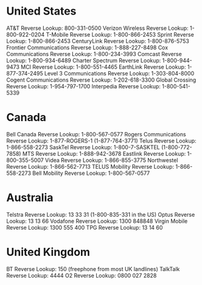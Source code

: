 # United States
AT&T Reverse Lookup: 800-331-0500
Verizon Wireless Reverse Lookup: 1-800-922-0204
T-Mobile Reverse Lookup: 1-800-866-2453
Sprint Reverse Lookup: 1-800-866-2453
CenturyLink Reverse Lookup: 1-800-876-5753
Frontier Communications Reverse Lookup: 1-888-227-8498
Cox Communications Reverse Lookup: 1-800-234-3993
Comcast Reverse Lookup: 1-800-934-6489
Charter Spectrum Reverse Lookup: 1-800-944-9473
MCI Reverse Lookup: 1-800-551-4465
EarthLink Reverse Lookup: 1-877-374-2495
Level 3 Communications Reverse Lookup: 1-303-804-8000
Cogent Communications Reverse Lookup: 1-202-618-3300
Global Crossing Reverse Lookup: 1-954-797-1700
Interpedia Reverse Lookup: 1-800-541-5339

# Canada
Bell Canada Reverse Lookup: 1-800-567-0577
Rogers Communications Reverse Lookup: 1-877-ROGERS-1 (1-877-764-3771)
Telus Reverse Lookup: 1-866-558-2273
SaskTel Reverse Lookup: 1-800-7-SASKTEL (1-800-772-7858)
MTS Reverse Lookup: 1-888-942-3678
Eastlink Reverse Lookup: 1-800-355-5007
Videa Reverse Lookup: 1-866-855-3775
Northwestel Reverse Lookup: 1-866-562-7713
TELUS Mobility Reverse Lookup: 1-866-558-2273
Bell Mobility Reverse Lookup: 1-800-567-0577

# Australia
Telstra Reverse Lookup: 13 33 31 (1-800-835-331 in the US)
Optus Reverse Lookup: 13 13 66
Vodafone Reverse Lookup: 1300 848848
Virgin Mobile Reverse Lookup: 1300 555 400
TPG Reverse Lookup: 13 14 60

# United Kingdom
BT Reverse Lookup: 150 (freephone from most UK landlines)
TalkTalk Reverse Lookup: 4444
O2 Reverse Lookup: 0800 027 2828
